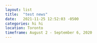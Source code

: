 ```yaml
---
layout: list
title:  "test news"
date:   2021-11-25 12:52:03 -0500
categories: hi hi
location: Toronto
timeframe: August 2 - September 6, 2020
---
```


